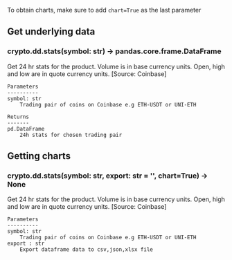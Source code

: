 To obtain charts, make sure to add `chart=True` as the last parameter

## Get underlying data 
### crypto.dd.stats(symbol: str) -> pandas.core.frame.DataFrame

Get 24 hr stats for the product. Volume is in base currency units.
    Open, high and low are in quote currency units.  [Source: Coinbase]

    Parameters
    ----------
    symbol: str
        Trading pair of coins on Coinbase e.g ETH-USDT or UNI-ETH

    Returns
    -------
    pd.DataFrame
        24h stats for chosen trading pair

## Getting charts 
### crypto.dd.stats(symbol: str, export: str = '', chart=True) -> None

Get 24 hr stats for the product. Volume is in base currency units.
    Open, high and low are in quote currency units.  [Source: Coinbase]

    Parameters
    ----------
    symbol: str
        Trading pair of coins on Coinbase e.g ETH-USDT or UNI-ETH
    export : str
        Export dataframe data to csv,json,xlsx file
